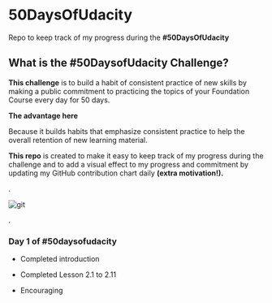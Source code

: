 

# 50DaysOfUdacity




Repo to keep track of my progress during the **#50DaysOfUdacity**





## What is the #50DaysofUdacity Challenge?


**This challenge** is to build a habit of consistent practice of new skills by making a public commitment to practicing the topics of your Foundation Course every day for 50 days.

**The advantage here**

Because it builds habits that emphasize consistent practice to help the overall retention of new learning material.


**This repo**  is created to make it easy to keep track of my progress during the challenge and to add a visual effect to my progress and commitment by updating my GitHub contribution chart daily **(extra motivation!).**

.


![git](https://user-images.githubusercontent.com/36210723/87428302-d2ed2f00-c5ea-11ea-9aa1-21b8c3cd7a7d.jpg)

.



### Day 1 of #50daysofudacity
 - Completed introduction
 * Completed Lesson 2.1 to 2.11
 - Encouraging  
 





